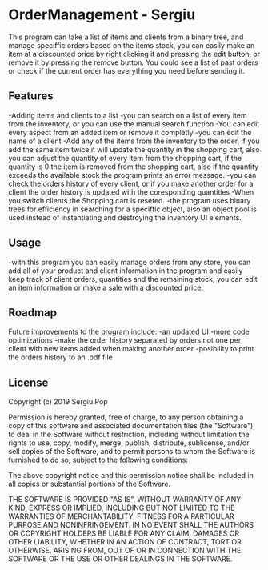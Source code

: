 # OrderManagement - Sergiu

This program can take a list of items and clients from a binary tree, and manage speciffic orders based on the items stock, you can easily make an item at a discounted price by right clicking it and pressing the edit button, or remove it by pressing the remove button. You could see a list of past orders or check if the current order has everything you need before sending it.

## Features

-Adding items and clients to a list
-you can search on a list of every item from the inventory, or you can use the manual search function
-You can edit every aspect from an added item or remove it completly
-you can edit the name of a client
-Add any of the items from the inventory to the order, if you add the same item twice it will update the quantity in the shopping cart, also you can adjust the quantity of every item from the shopping cart, if the quantity is 0 the item is removed from the shopping cart, also if the quantity exceeds the available stock the program prints an error message.
-you can check the orders history of every client, or if you make another order for a client the order history is updated with the coresponding quantities
-When you switch clients the Shopping cart is reseted.
-the program uses binary trees for efficiency in searching for a speciffic object, also an object pool is used instead of instantiating and destroying the inventory UI elements.

## Usage
-with this program you can easily manage orders from any store, you can add all of your product and client information in the program and easily keep track of client orders, quantities and the remaining stock, you can edit an item information or make a sale with a discounted price.

## Roadmap
Future improvements to the program include:
-an updated UI
-more code optimizations
-make the order history separated by orders not one per client with new items added when making another order
-posibility to print the orders history to an .pdf file

## License
Copyright (c) 2019 Sergiu Pop

Permission is hereby granted, free of charge, to any person obtaining a copy
of this software and associated documentation files (the "Software"), to deal
in the Software without restriction, including without limitation the rights
to use, copy, modify, merge, publish, distribute, sublicense, and/or sell
copies of the Software, and to permit persons to whom the Software is
furnished to do so, subject to the following conditions:

The above copyright notice and this permission notice shall be included in all
copies or substantial portions of the Software.

THE SOFTWARE IS PROVIDED "AS IS", WITHOUT WARRANTY OF ANY KIND, EXPRESS OR
IMPLIED, INCLUDING BUT NOT LIMITED TO THE WARRANTIES OF MERCHANTABILITY,
FITNESS FOR A PARTICULAR PURPOSE AND NONINFRINGEMENT. IN NO EVENT SHALL THE
AUTHORS OR COPYRIGHT HOLDERS BE LIABLE FOR ANY CLAIM, DAMAGES OR OTHER
LIABILITY, WHETHER IN AN ACTION OF CONTRACT, TORT OR OTHERWISE, ARISING FROM,
OUT OF OR IN CONNECTION WITH THE SOFTWARE OR THE USE OR OTHER DEALINGS IN THE
SOFTWARE.
